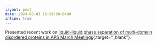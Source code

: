 ```yaml
---
layout: post
date: 2024-03-03 15:59:00-0400
inline: true
---
```


Presented recent work on [liquid-liquid phase separation of multi-domain disordered proteins in APS March Meetings](https://meetings.aps.org/Meeting/MAR24/Session/Y38.4){:target="_blank"}.
